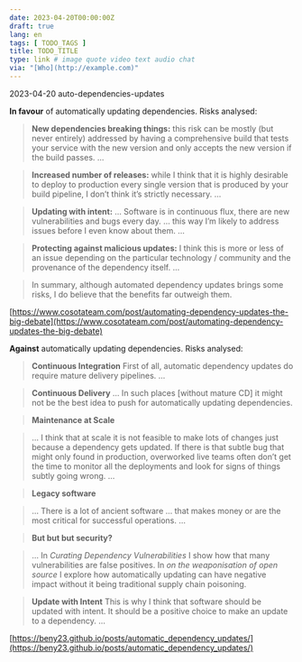 ```yaml
---
date: 2023-04-20T00:00:00Z
draft: true
lang: en
tags: [ TODO_TAGS ]
title: TODO_TITLE
type: link # image quote video text audio chat
via: "[Who](http://example.com)"
---
```



2023-04-20 auto-dependencies-updates


**In favour** of automatically updating dependencies. Risks analysed:

> **New dependencies breaking things:** this risk can be mostly (but never entirely) addressed by having a comprehensive build that tests your service with the new version and only accepts the new version if the build passes. …

> **Increased number of releases:** while I think that it is highly desirable to deploy to production every single version that is produced by your build pipeline, I don’t think it’s strictly necessary. …

> **Updating with intent:** … Software is in continuous flux, there are new vulnerabilities and bugs every day. … this way I’m likely to address issues before I even know about them. …

> **Protecting against malicious updates:** I think this is more or less of an issue depending on the particular technology / community and the provenance of the dependency itself. …

> In summary, although automated dependency updates brings some risks, I do believe that the benefits far outweigh them.

[https://www.cosotateam.com/post/automating-dependency-updates-the-big-debate](https://www.cosotateam.com/post/automating-dependency-updates-the-big-debate)

**Against** automatically updating dependencies. Risks analysed:

> **Continuous Integration**
> First of all, automatic dependency updates do require mature delivery pipelines. …

> **Continuous Delivery**
> … In such places [without mature CD] it might not be the best idea to push for automatically updating dependencies.

> **Maintenance at Scale**

> … I think that at scale it is not feasible to make lots of changes just because a dependency gets updated. If there is that subtle bug that might only found in production, overworked live teams often don’t get the time to monitor all the deployments and look for signs of things subtly going wrong. …

> **Legacy software**

> … There is a lot of ancient software … that makes money or are the most critical for successful operations. …

> **But but but security?**

> … In _Curating Dependency Vulnerabilities_ I show how that many vulnerabilities are false positives. In _on the weaponisation of open source_ I explore how automatically updating can have negative impact without it being traditional supply chain poisoning.

> **Update with Intent**
> This is why I think that software should be updated with intent. It should be a positive choice to make an update to a dependency. …

[https://beny23.github.io/posts/automatic_dependency_updates/](https://beny23.github.io/posts/automatic_dependency_updates/)

